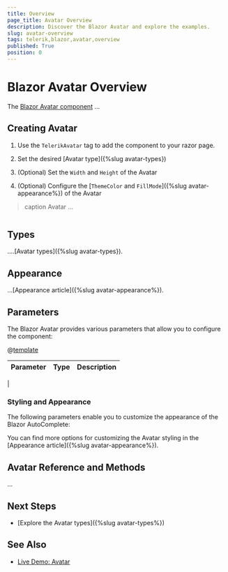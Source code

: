 ```yaml
---
title: Overview
page_title: Avatar Overview
description: Discover the Blazor Avatar and explore the examples.
slug: avatar-overview
tags: telerik,blazor,avatar,overview
published: True
position: 0
---
```


# Blazor Avatar Overview

The <a href="https://www.telerik.com/blazor-ui/avatar" target="_blank">Blazor Avatar component</a> ...

## Creating Avatar

1. Use the `TelerikAvatar` tag to add the component to your razor page.

1. Set the desired [Avatar type]({%slug avatar-types})

1. (Optional) Set the `Width` and `Height` of the Avatar

1. (Optional) Configure the [`ThemeColor` and `FillMode`]({%slug avatar-appearance%}) of the Avatar

>caption Avatar ...

````CSHTML

````

## Types

....[Avatar types]({%slug avatar-types}).

## Appearance

...[Appearance article]({%slug avatar-appearance%}).

## Parameters

The Blazor Avatar provides various parameters that allow you to configure the component:

@[template](/_contentTemplates/common/parameters-table-styles.md#table-layout)

| Parameter    | Type  | Description |
| ----------- | ----------- | -------|
| 

### Styling and Appearance

The following parameters enable you to customize the appearance of the Blazor AutoComplete:


You can find more options for customizing the Avatar styling in the [Appearance article]({%slug avatar-appearance%}).

## Avatar Reference and Methods

...

## Next Steps

* [Explore the Avatar types]({%slug avatar-types%})

## See Also

  * [Live Demo: Avatar](https://demos.telerik.com/blazor-ui/avatar/overview)